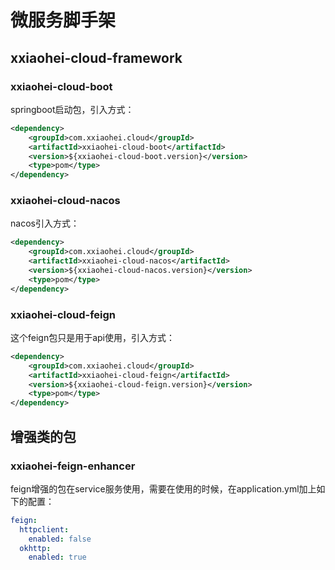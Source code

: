 # 微服务脚手架

## xxiaohei-cloud-framework

### xxiaohei-cloud-boot

springboot启动包，引入方式：

```xml
<dependency>
    <groupId>com.xxiaohei.cloud</groupId>
    <artifactId>xxiaohei-cloud-boot</artifactId>
    <version>${xxiaohei-cloud-boot.version}</version>
    <type>pom</type>
</dependency>
```

### xxiaohei-cloud-nacos

nacos引入方式：

```xml
<dependency>
    <groupId>com.xxiaohei.cloud</groupId>
    <artifactId>xxiaohei-cloud-nacos</artifactId>
    <version>${xxiaohei-cloud-nacos.version}</version>
    <type>pom</type>
</dependency>
```

### xxiaohei-cloud-feign

这个feign包只是用于api使用，引入方式：

```xml
<dependency>
    <groupId>com.xxiaohei.cloud</groupId>
    <artifactId>xxiaohei-cloud-feign</artifactId>
    <version>${xxiaohei-cloud-feign.version}</version>
    <type>pom</type>
</dependency>
```


## 增强类的包

### xxiaohei-feign-enhancer

feign增强的包在service服务使用，需要在使用的时候，在application.yml加上如下的配置：

```yaml
feign:
  httpclient:
    enabled: false
  okhttp:
    enabled: true
```

